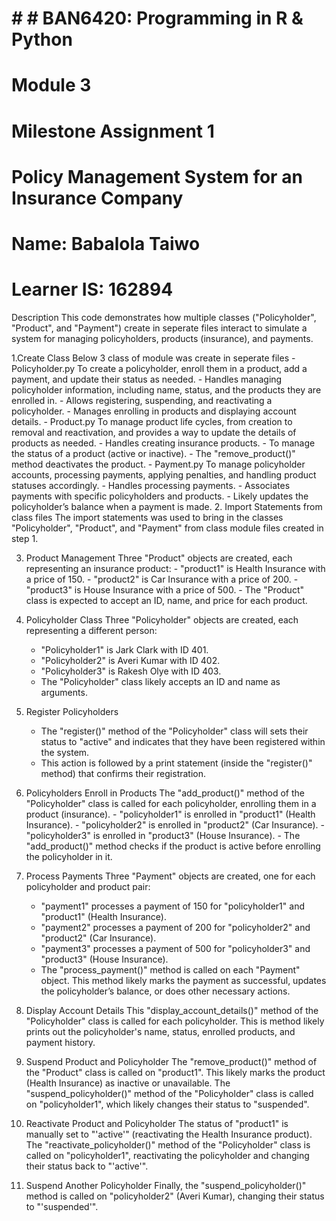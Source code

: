 # # # BAN6420: Programming in R & Python
# Module 3
# Milestone Assignment 1
# Policy Management System for an Insurance Company

# Name: Babalola Taiwo
# Learner IS: 162894

  Description
  This code demonstrates how multiple classes ("Policyholder", "Product", and "Payment") create in seperate files
  interact to simulate a system for managing policyholders, products (insurance), and payments.
  
  1.Create Class
      Below 3 class of module was create in seperate files
          -  Policyholder.py
              To create a policyholder, enroll them in a product, add a payment, and update their status as needed.
                      -  Handles managing policyholder information, including name, status, and the products they are enrolled in.
                      -  Allows registering, suspending, and reactivating a policyholder.
                      -  Manages enrolling in products and displaying account details.
          -  Product.py
              To manage product life cycles, from creation to removal and reactivation, and provides a way to update the details of products as needed.
                        -  Handles creating insurance products.
                        -  To manage the status of a product (active or inactive).
                        -  The "remove_product()" method deactivates the product.
          -  Payment.py
             To manage policyholder accounts, processing payments, applying penalties, and handling product statuses accordingly.
                        -  Handles processing payments.
                        -  Associates payments with specific policyholders and products.
                        -  Likely updates the policyholder’s balance when a payment is made.
  2. Import Statements from class files
       The import statements was used to bring in the classes "Policyholder", "Product", and "Payment" from class module files created in step 1.
       
  3. Product Management
       Three "Product" objects are created, each representing an insurance product:
          - "product1" is Health Insurance with a price of 150.
          - "product2" is Car Insurance with a price of 200.
          - "product3" is House Insurance with a price of 500.
          - The "Product" class is expected to accept an ID, name, and price for each product.
  4. Policyholder Class
       Three "Policyholder" objects are created, each representing a different person:
      - "Policyholder1" is Jark Clark with ID 401.
      - "Policyholder2" is Averi Kumar with ID 402.
      - "Policyholder3" is Rakesh Olye with ID 403.
      - The "Policyholder" class likely accepts an ID and name as arguments.

  5. Register Policyholders
      - The "register()" method of the "Policyholder" class will sets their status to "active" and indicates that they have been registered within the system.
      - This action is followed by a print statement (inside the "register()" method) that confirms their registration.

  6. Policyholders Enroll in Products
       The "add_product()" method of the "Policyholder" class is called for each policyholder, enrolling them in a product (insurance).
          - "policyholder1" is enrolled in "product1" (Health Insurance).
          - "policyholder2" is enrolled in "product2" (Car Insurance).
          - "policyholder3" is enrolled in "product3" (House Insurance).
          - The "add_product()" method checks if the product is active before enrolling the policyholder in it.

  7.   Process Payments
        Three "Payment" objects are created, one for each policyholder and product pair:
          - "payment1" processes a payment of 150 for "policyholder1" and "product1" (Health Insurance).
          - "payment2" processes a payment of 200 for "policyholder2" and "product2" (Car Insurance).
          - "payment3" processes a payment of 500 for "policyholder3" and "product3" (House Insurance).
          - The "process_payment()" method is called on each "Payment" object. This method likely marks the payment as successful,
            updates the policyholder’s balance, or does other necessary actions.

  8.   Display Account Details
        This "display_account_details()" method of the "Policyholder" class is called for each policyholder.
         This is method likely prints out the policyholder's name, status, enrolled products, and payment history.
  
  10. Suspend Product and Policyholder
        The "remove_product()" method of the "Product" class is called on "product1". This likely marks the product (Health Insurance) as inactive or unavailable.
        The "suspend_policyholder()" method of the "Policyholder" class is called on "policyholder1", which likely changes their status to "suspended".

  11. Reactivate Product and Policyholder
        The status of "product1" is manually set to "'active'" (reactivating the Health Insurance product).
        The "reactivate_policyholder()" method of the "Policyholder" class is called on "policyholder1", reactivating the policyholder and changing their status back to "'active'".

  12. Suspend Another Policyholder
        Finally, the "suspend_policyholder()" method is called on "policyholder2" (Averi Kumar), changing their status to "'suspended'".

